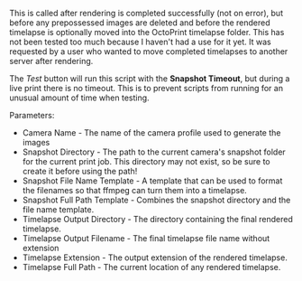 This is called after rendering is completed successfully (not on error), but before any prepossessed images are deleted and before the rendered timelapse is optionally moved into the OctoPrint timelapse folder.  This has not been tested too much because I haven't had a use for it yet.  It was requested by a user who wanted to move completed timelapses to another server after rendering.

The *Test* button will run this script with the **Snapshot Timeout**, but during a live print there is no timeout.  This is to prevent scripts from running for an unusual amount of time when testing.

Parameters:

* Camera Name - The name of the camera profile used to generate the images
* Snapshot Directory - The path to the current camera's snapshot folder for the current print job.  This directory may not exist, so be sure to create it before using the path!
* Snapshot File Name Template - A template that can be used to format the filenames so that ffmpeg can turn them into a timelapse.
* Snapshot Full Path Template - Combines the snapshot directory and the file name template.
* Timelapse Output Directory - The directory containing the final rendered timelapse.
* Timelapse Output Filename - The final timelapse file name without extension
* Timelapse Extension - The output extension of the rendered timelapse.
* Timelapse Full Path - The current location of any rendered timelapse.

